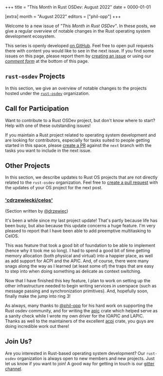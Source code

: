 +++
title = "This Month in Rust OSDev: August 2022"
date = 0000-01-01

[extra]
month = "August 2022"
editors = ["phil-opp"]
+++

Welcome to a new issue of _"This Month in Rust OSDev"_. In these posts, we give a regular overview of notable changes in the Rust operating system development ecosystem.

<!-- more -->

This series is openly developed [on GitHub](https://github.com/rust-osdev/homepage/). Feel free to open pull requests there with content you would like to see in the next issue. If you find some issues on this page, please report them by [creating an issue](https://github.com/rust-osdev/homepage/issues/new) or using our [_comment form_](#comment-form) at the bottom of this page.

<!--
    This is a draft for the upcoming "This Month in Rust OSDev (August 2022)" post.
    Feel free to create pull requests against the `next` branch to add your
    content here.
    Please take a look at the past posts on https://rust-osdev.com/ to see the
    general structure of these posts.
-->

## `rust-osdev` Projects

In this section, we give an overview of notable changes to the projects hosted under the [`rust-osdev`] organization.

[`rust-osdev`]: https://github.com/rust-osdev/about

<!--
    Please use the following template:

    ### [`repo_name`](https://github.com/rust-osdev/repo_name)
    <span class="maintainers">Maintained by [@maintainer_1](https://github.com/maintainer_1)</span>

    The `repo_name` crate ...<<short introduction>>...

    We merged the following changes this month:
    <<changelog, either in list or text form>>
-->


## Call for Participation

Want to contribute to a Rust OSDev project, but don't know where to start? Help with one of these outstanding issues!

<!--
    Please use the following template for adding items:
    - [(`repo_name`) Issue Description](https://example.com/link-to-issue)
-->

If you maintain a Rust project related to operating system development and are looking for contributors, especially for tasks suited to people getting started in this space, please [create a PR](https://github.com/rust-osdev/homepage/pulls) against the `next` branch with the tasks you want to include in the next issue.

## Other Projects

In this section, we describe updates to Rust OS projects that are not directly related to the `rust-osdev` organization. Feel free to [create a pull request](https://github.com/rust-osdev/homepage/pulls) with the updates of your OS project for the next post.

### ['cdrzewiecki/celos'](https://gitlab.com/cdrzewiecki/celos)
<span class="maintainers">(Section written by [@drzewiec](https://github.com/drzewiec))</span>

It's been a while since my last project update! That's partly because life has been busy, but also because this update concerns a huge feature. I'm very pleased to report that I have been able to add preemptive multitasking to CelOS.

This was feature that took a good bit of foundation to be able to implement (hence why it took me so long). I had to spend a good bit of time getting memory allocation (both physical and virtual) into a happier place, as well as add support for ACPI and the APIC. And, of course, there were many snags along the way as I learned (at least some of) the traps that are easy to step into when doing something as delicate as context switching.

Now that I have finished this key feature, I plan to work on setting up the other infrastructure needed to begin writing services in userspace (such as message passing and synchronization primitives). And, hopefully soon, finally make the jump into ring 3!

As always, many thanks to [@phil-opp](https://github.com/phil-opp) for his hard work on supporting the Rust osdev community, and for writing the [apic](https://github.com/rust-osdev/apic) crate which helped serve as a sanity check while I wrote my own driver for the IOAPIC and LAPIC. Thanks as well to the maintainers of the excellent [acpi](https://github.com/rust-osdev/acpi) crate, you guys are doing incredible work out there!

<!--
    Please use the following template:

    ### [`owner_name/repo_name`](https://github.com/rust-osdev/owner_name/repo_name)
    <span class="maintainers">(Section written by [@your_github_name](https://github.com/your_github_name))</span>

    ...<<your project updates>>...
-->


## Join Us?

Are you interested in Rust-based operating system development? Our `rust-osdev` organization is always open to new members and new projects. Just let us know if you want to join! A good way for getting in touch is our [gitter channel](https://gitter.im/rust-osdev/Lobby).



<!--
TODO: Update publication date
-->

